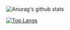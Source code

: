 ![Anurag's github stats](https://github-readme-stats.vercel.app/api?username=theprojectguy&show_icons=true&theme=vue-dark)









[![Top Langs](https://github-readme-stats.vercel.app/api/top-langs/?username=theprojectguy)](https://github.com/anuraghazra/github-readme-stats)
